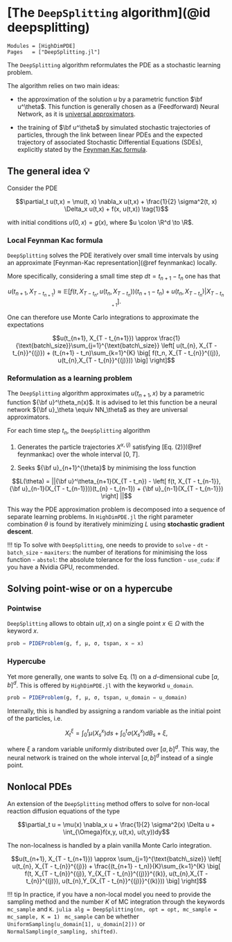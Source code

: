 # [The `DeepSplitting` algorithm](@id deepsplitting)

```@autodocs
Modules = [HighDimPDE]
Pages   = ["DeepSplitting.jl"]
```

The `DeepSplitting` algorithm reformulates the PDE as a stochastic learning problem.

The algorithm relies on two main ideas:

- the approximation of the solution $u$ by a parametric function $\bf u^\theta$. This function is generally chosen as a (Feedforward) Neural Network, as it is [universal approximators](https://en.wikipedia.org/wiki/Universal_approximation_theorem).

- the training of $\bf u^\theta$ by simulated stochastic trajectories of particles, through the link between linear PDEs and the expected trajectory of associated Stochastic Differential Equations (SDEs), explicitly stated by the [Feynman Kac formula](https://en.wikipedia.org/wiki/Feynman–Kac_formula).

## The general idea 💡
Consider the PDE
```math
\partial_t u(t,x) = \mu(t, x) \nabla_x u(t,x) + \frac{1}{2} \sigma^2(t, x) \Delta_x u(t,x) + f(x, u(t,x)) \tag{1}
```
with initial conditions $u(0, x) = g(x)$, where $u \colon \R^d \to \R$. 

### Local Feynman Kac formula
`DeepSplitting` solves the PDE iteratively over small time intervals by using an approximate [Feynman-Kac representation](@ref feynmankac) locally.

More specifically, considering a small time step $dt = t_{n+1} - t_n$ one has that
```math
u(t_{n+1}, X_{T - t_{n+1}}) \approx \mathbb{E} \left[ f(t, X_{T - t_{n}}, u(t_{n},X_{T - t_{n}}))(t_{n+1} - t_n) + u(t_{n}, X_{T - t_{n}}) | X_{T - t_{n+1}}\right] \tag{3}.
```
One can therefore use Monte Carlo integrations to approximate the expectations
```math
u(t_{n+1}, X_{T - t_{n+1}}) \approx \frac{1}{\text{batch\_size}}\sum_{j=1}^{\text{batch\_size}} \left[ u(t_{n}, X_{T - t_{n}}^{(j)}) + (t_{n+1} - t_n)\sum_{k=1}^{K} \big[ f(t_n, X_{T - t_{n}}^{(j)}, u(t_{n},X_{T - t_{n}}^{(j)})) \big] \right]
```


### Reformulation as a learning problem
The `DeepSplitting` algorithm approximates $u(t_{n+1}, x)$ by a parametric function ${\bf u}^\theta_n(x)$. It is advised to let this function be a neural network ${\bf u}_\theta \equiv NN_\theta$ as they are universal approximators.

For each time step $t_n$, the `DeepSplitting` algorithm 

1. Generates the particle trajectories $X^{x, (j)}$ satisfying [Eq. (2)](@ref feynmankac) over the whole interval $[0,T]$.

2. Seeks ${\bf u}_{n+1}^{\theta}$  by minimising the loss function

```math
L(\theta) = ||{\bf u}^\theta_{n+1}(X_{T - t_n}) - \left[ f(t, X_{T - t_{n-1}}, {\bf u}_{n-1}(X_{T - t_{n-1}}))(t_{n} - t_{n-1}) + {\bf u}_{n-1}(X_{T - t_{n-1}}) \right] ||
```
This way the PDE approximation problem is decomposed into a sequence of separate learning problems.
In `HighDimPDE.jl` the right parameter combination $\theta$ is found by iteratively minimizing $L$ using **stochastic gradient descent**.

!!! tip
    To solve with `DeepSplitting`, one needs to provide to `solve`
    - `dt`
    - `batch_size`
    - `maxiters`: the number of iterations for minimising the loss function
    - `abstol`: the absolute tolerance for the loss function
    - `use_cuda`: if you have a Nvidia GPU, recommended.

## Solving point-wise or on a hypercube

### Pointwise
`DeepSplitting` allows to obtain $u(t,x)$ on a single point  $x \in \Omega$ with the keyword $x$.

```julia
prob = PIDEProblem(g, f, μ, σ, tspan, x = x)
```

### Hypercube
Yet more generally, one wants to solve Eq. (1) on a $d$-dimensional cube $[a,b]^d$. This is offered by `HighDimPDE.jl` with the keyworkd `u_domain`.

```julia
prob = PIDEProblem(g, f, μ, σ, tspan, u_domain = u_domain)
```
Internally, this is handled by assigning a random variable as the initial point of the particles, i.e.
```math
X_t^\xi = \int_0^t \mu(X_s^x)ds + \int_0^t\sigma(X_s^x)dB_s + \xi,
```
where $\xi$ a random variable uniformly distributed over $[a,b]^d$. This way, the neural network is trained on the whole interval $[a,b]^d$ instead of a single point.

## Nonlocal PDEs
An extension of the `DeepSplitting` method offers to solve for non-local reaction diffusion equations of the type
```math
\partial_t u = \mu(x) \nabla_x u + \frac{1}{2} \sigma^2(x) \Delta u + \int_{\Omega}f(x,y, u(t,x), u(t,y))dy
```

The non-localness is handled by a plain vanilla Monte Carlo integration.

```math
u(t_{n+1}, X_{T - t_{n+1}}) \approx \sum_{j=1}^{\text{batch\_size}} \left[ u(t_{n}, X_{T - t_{n}}^{(j)}) + \frac{(t_{n+1} - t_n)}{K}\sum_{k=1}^{K} \big[ f(t, X_{T - t_{n}}^{(j)}, Y_{X_{T - t_{n}}^{(j)}}^{(k)}, u(t_{n},X_{T - t_{n}}^{(j)}), u(t_{n},Y_{X_{T - t_{n}}^{(j)}}^{(k)})) \big] \right]
```

!!! tip 
    In practice, if you have a non-local model you need to provide the sampling method and the number $K$ of MC integration through the keywords `mc_sample` and `K`. 
    ```julia
    alg = DeepSplitting(nn, opt = opt, mc_sample = mc_sample, K = 1)
    ```
    `mc_sample` can be whether `UniformSampling(u_domain[1], u_domain[2]))` or ` NormalSampling(σ_sampling, shifted)`.
